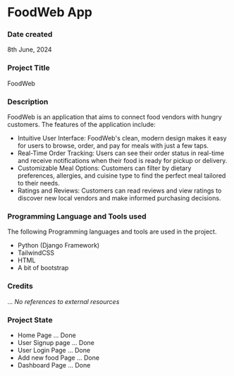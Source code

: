 # FoodWeb App

### Date created
8th June, 2024

### Project Title
FoodWeb

### Description
FoodWeb is an application that aims to connect food vendors with hungry customers. The features of the application include:
* Intuitive User Interface: FoodWeb's clean, modern design makes it easy for users to browse, order, and pay for meals with just a few taps.
* Real-Time Order Tracking: Users can see their order status in real-time and receive notifications when their food is ready for pickup or delivery.
* Customizable Meal Options: Customers can filter by dietary preferences, allergies, and cuisine type to find the perfect meal tailored to their needs.
* Ratings and Reviews: Customers can read reviews and view ratings to discover new local vendors and make informed purchasing decisions.

### Programming Language and Tools used
The following Programming languages and tools are used in the project.
* Python (Django Framework)
* TailwindCSS
* HTML
* A bit of bootstrap

### Credits
... _No references to external resources_

### Project State
* Home Page ... Done
* User Signup page ... Done
* User Login Page ... Done
* Add new food Page ... Done
* Dashboard Page ... Done
